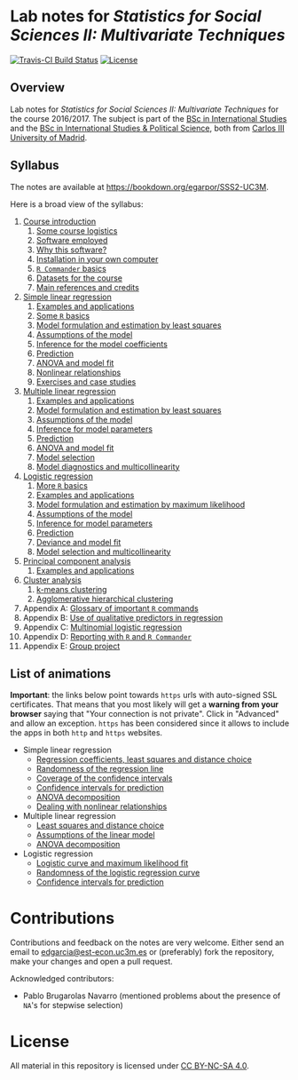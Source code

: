 # Lab notes for *Statistics for Social Sciences II: Multivariate Techniques*

[![Travis-CI Build Status](https://travis-ci.org/egarpor/SSS2-UC3M.svg?branch=master)](https://travis-ci.org/egarpor/SSS2-UC3M) [![License](https://img.shields.io/badge/license-CC_BY--NC--SA_4.0-blue.svg)](https://creativecommons.org/licenses/by-nc-sa/4.0/)

## Overview

Lab notes for *Statistics for Social Sciences II: Multivariate Techniques* for the course 2016/2017. The subject is part of the [BSc in International Studies](http://www.uc3m.es/ss/Satellite/Grado/en/Detalle/Estudio_C/1371212501848/1371212987094/Bachelor_s_Degree_in_International_Studies) and the [BSc in International Studies & Political Science](http://www.uc3m.es/ss/Satellite/Grado/en/Detalle/Estudio_C/1371211781520/1371212987094/Bachelor_s_Degree_in_Political_Science#studyprogram), both from [Carlos III University of Madrid](http://www.uc3m.es/).

## Syllabus

The notes are available at <https://bookdown.org/egarpor/SSS2-UC3M>.

Here is a broad view of the syllabus:

1.  [Course introduction](https://bookdown.org/egarpor/SSS2-UC3M)
	1.  [Some course logistics](https://bookdown.org/egarpor/SSS2-UC3M/intro-logistics.html)
	2.  [Software employed](https://bookdown.org/egarpor/SSS2-UC3M/intro-software.html)
	3.  [Why this software?](https://bookdown.org/egarpor/SSS2-UC3M/intro-whysoftware.html)
	4.  [Installation in your own computer](https://bookdown.org/egarpor/SSS2-UC3M/intro-installation.html)
	5.  [`R Commander` basics](https://bookdown.org/egarpor/SSS2-UC3M/intro-RCommander.html)
	6.  [Datasets for the course](https://bookdown.org/egarpor/SSS2-UC3M/intro-datasets.html)
	7.  [Main references and credits](https://bookdown.org/egarpor/SSS2-UC3M/intro-credits.html)
2.  [Simple linear regression](https://bookdown.org/egarpor/SSS2-UC3M/simp.html)
	1.  [Examples and applications](https://bookdown.org/egarpor/SSS2-UC3M/simplin-examps.html)
	2.  [Some `R` basics](https://bookdown.org/egarpor/SSS2-UC3M/simplin-R.html)
	3.  [Model formulation and estimation by least squares](https://bookdown.org/egarpor/SSS2-UC3M/simplin-model.html)
	4.  [Assumptions of the model](https://bookdown.org/egarpor/SSS2-UC3M/simplin-assumps.html)
	5.  [Inference for the model coefficients](https://bookdown.org/egarpor/SSS2-UC3M/simplin-inference.html)
	6.  [Prediction](https://bookdown.org/egarpor/SSS2-UC3M/simplin-prediction.html)
	7.  [ANOVA and model fit](https://bookdown.org/egarpor/SSS2-UC3M/simplin-aovfit.html)
	8.  [Nonlinear relationships](https://bookdown.org/egarpor/SSS2-UC3M/simplin-nonlin.html)
	9.  [Exercises and case studies](https://bookdown.org/egarpor/SSS2-UC3M/simplin-exercises.html)
3.  [Multiple linear regression](https://bookdown.org/egarpor/SSS2-UC3M/mult.html)
	1.  [Examples and applications](https://bookdown.org/egarpor/SSS2-UC3M/multlin-examps.html)
	2.  [Model formulation and estimation by least squares](https://bookdown.org/egarpor/SSS2-UC3M/multlin-model.html)
	3.  [Assumptions of the model](https://bookdown.org/egarpor/SSS2-UC3M/multlin-assumps.html)
	4.  [Inference for model parameters](https://bookdown.org/egarpor/SSS2-UC3M/multlin-inference.html)
	5.  [Prediction](https://bookdown.org/egarpor/SSS2-UC3M/multlin-prediction.html)
	6.  [ANOVA and model fit](https://bookdown.org/egarpor/SSS2-UC3M/multlin-aovfit.html)
	7.  [Model selection](https://bookdown.org/egarpor/SSS2-UC3M/multlin-modsel.html)
	8.  [Model diagnostics and multicollinearity](https://bookdown.org/egarpor/SSS2-UC3M/multlin-diagnostics.html)
4.  [Logistic regression](https://bookdown.org/egarpor/SSS2-UC3M/log-reg.html)
	1.  [More `R` basics](https://bookdown.org/egarpor/SSS2-UC3M/logreg-R.html)
	2.  [Examples and applications](https://bookdown.org/egarpor/SSS2-UC3M/logreg-examps.html)
	3.  [Model formulation and estimation by maximum likelihood](https://bookdown.org/egarpor/SSS2-UC3M/logreg-model.html)
	4.  [Assumptions of the model](https://bookdown.org/egarpor/SSS2-UC3M/logreg-assumps.html)
	5.  [Inference for model parameters](https://bookdown.org/egarpor/SSS2-UC3M/logreg-inference.html)
	6.  [Prediction](https://bookdown.org/egarpor/SSS2-UC3M/logreg-prediction.html)
	7.  [Deviance and model fit](https://bookdown.org/egarpor/SSS2-UC3M/logreg-deviance.html)
	8.  [Model selection and multicollinearity](https://bookdown.org/egarpor/SSS2-UC3M/logreg-modsel.html)
5.  [Principal component analysis](https://bookdown.org/egarpor/SSS2-UC3M/pca.html)
	1.  [Examples and applications](https://bookdown.org/egarpor/SSS2-UC3M/pca-examps.html)
6.  [Cluster analysis](https://bookdown.org/egarpor/SSS2-UC3M/cluster.html)
	1.  [k-means clustering](https://bookdown.org/egarpor/SSS2-UC3M/cluster-kmeans.html)
	2.  [Agglomerative hierarchical clustering](https://bookdown.org/egarpor/SSS2-UC3M/cluster-hierarchical.html)
7.  Appendix A: [Glossary of important `R` commands](https://bookdown.org/egarpor/SSS2-UC3M/appendix-Rglossary.html)
8.  Appendix B: [Use of qualitative predictors in regression](https://bookdown.org/egarpor/SSS2-UC3M/appendix-qualpred.html)
9.  Appendix C: [Multinomial logistic regression](https://bookdown.org/egarpor/SSS2-UC3M/appendix-multinomialreg.html)
10.  Appendix D: [Reporting with `R` and `R Commander`](https://bookdown.org/egarpor/SSS2-UC3M/appendix-reporting.html)
11.  Appendix E: [Group project](https://bookdown.org/egarpor/SSS2-UC3M/appendix-project.html)

## List of animations

**Important**: the links below point towards `https` urls with auto-signed SSL certificates. That means that you most likely will get a **warning from your browser** saying that "Your connection is not private". Click in "Advanced" and allow an exception. `https` has been considered since it allows to include the apps in both `http` and `https` websites.

* Simple linear regression
	* [Regression coefficients, least squares and distance choice](https://bookdown.org/egarpor/SSS2-UC3M/modelsimp.html)
	* [Randomness of the regression line](https://bookdown.org/egarpor/SSS2-UC3M/inference.html#distributions-of-the-fitted-coefficients)
	* [Coverage of the confidence intervals](https://bookdown.org/egarpor/SSS2-UC3M/inference.html#confidence-intervals-for-the-coefficients)
	* [Confidence intervals for prediction](https://bookdown.org/egarpor/SSS2-UC3M/prediction.html)
	* [ANOVA decomposition](https://bookdown.org/egarpor/SSS2-UC3M/fit.html#anova)
	* [Dealing with nonlinear relationships](https://bookdown.org/egarpor/SSS2-UC3M/nonlin.html)
* Multiple linear regression
	* [Least squares and distance choice](https://bookdown.org/egarpor/SSS2-UC3M/modelmult.html)
	* [Assumptions of the linear model](https://bookdown.org/egarpor/SSS2-UC3M/assumptionsmult.html)
	* [ANOVA decomposition](https://bookdown.org/egarpor/SSS2-UC3M/anovamult.html#anova-1)
* Logistic regression
	* [Logistic curve and maximum likelihood fit](https://bookdown.org/egarpor/SSS2-UC3M/log-reg-model-estimation.html)
	* [Randomness of the logistic regression curve](https://bookdown.org/egarpor/SSS2-UC3M/log-reg-inference.html#log-reg-distributions)
	* [Confidence intervals for prediction](https://bookdown.org/egarpor/SSS2-UC3M/log-reg-prediction.html)

# Contributions

Contributions and feedback on the notes are very welcome. Either send an email to <edgarcia@est-econ.uc3m.es> or (preferably) fork the repository, make your changes and open a pull request.

Acknowledged contributors:

- Pablo Brugarolas Navarro (mentioned problems about the presence of `NA`'s for stepwise selection)

# License

All material in this repository is licensed under [CC BY-NC-SA 4.0](https://creativecommons.org/licenses/by-nc-sa/4.0/).
